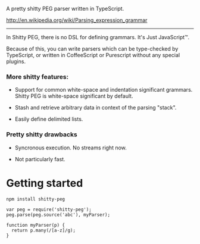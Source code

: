 A pretty shitty PEG parser written in TypeScript.

http://en.wikipedia.org/wiki/Parsing_expression_grammar

---

In Shitty PEG, there is no DSL for defining grammars. It's Just JavaScript™.

Because of this, you can write parsers which can be type-checked by TypeScript,
or written in CoffeeScript or Purescript without any special plugins.

### More shitty features:

 * Support for common white-space and indentation significant grammars.
   Shitty PEG is white-space significant by default.

 * Stash and retrieve arbitrary data in context of the parsing "stack".

 * Easily define delimited lists.


### Pretty shitty drawbacks

 * Syncronous execution. No streams right now.

 * Not particularly fast.


# Getting started

```
npm install shitty-peg
```

```
var peg = require('shitty-peg');
peg.parse(peg.source('abc'), myParser);

function myParser(p) {
  return p.many(/[a-z]/g);
}
```
